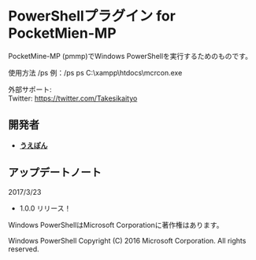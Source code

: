 # PowerShellプラグイン for PocketMien-MP
PocketMine-MP (pmmp)でWindows PowerShellを実行するためのものです。

使用方法
/ps <powershell-command>
例：/ps ps C:\xampp\htdocs\mcrcon.exe

外部サポート:<br>
Twitter: https://twitter.com/Takesikaityo<br>

## 開発者
* __[うえぽん](https://twitter.com/takesi_kaityo)__

## アップデートノート
2017/3/23
- 1.0.0 リリース！

Windows PowerShellはMicrosoft Corporationに著作権はあります。

Windows PowerShell
Copyright (C) 2016 Microsoft Corporation. All rights reserved.